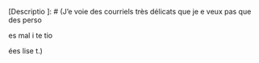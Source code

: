 [Descriptio
]: # (J’e
voie des courriels très délicats que je 
e veux pas que des perso

es mal i
te
tio

ées lise
t.)